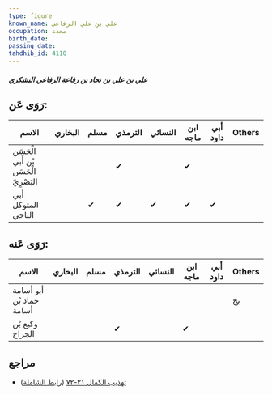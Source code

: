 ```yaml
---
type: figure
known_name: علي بن علي الرفاعي
occupation: محدث
birth_date:
passing_date:
tahdhib_id: 4110
---
```

##### علي بن علي بن نجاد بن رفاعة الرفاعي اليشكري

## رَوَى عَن:
| الاسم                                 | البخاري | مسلم | الترمذي | النسائي | ابن ماجه | أبي داود | Others |
| ------------------------------------- | ------- | ---- | ------- | ------- | -------- | -------- | ------ |
| الْحَسَن بْن أَبي الْحَسَن البَصْرِيّ |         |      | ✔       |         | ✔        |          |        |
| أبي المتوكل الناجي                    |         | ✔    | ✔       | ✔       | ✔        | ✔        |        |
## رَوَى عَنه:
| الاسم                    | البخاري | مسلم | الترمذي | النسائي | ابن ماجه | أبي داود | Others |
| ------------------------ | ------- | ---- | ------- | ------- | -------- | -------- | ------ |
| أبو أسامة حماد بْن أسامة |         |      |         |         |          |          | بخ     |
| وكيع بْن الجراح          |         |      | ✔       |         | ✔        |          |        |
## مراجع
- [تهذيب الكمال ٢١-٧٢](obsidian://open?vault=Tahdhib-al-Kamal&file=Figures/٤١١٠-علي%20بن%20علي%20بن%20نجاد%20بن%20رفاعة%20الرفاعي%20اليشكري) ([رابط الشاملة](https://shamela.ws/book/3722/10719))
